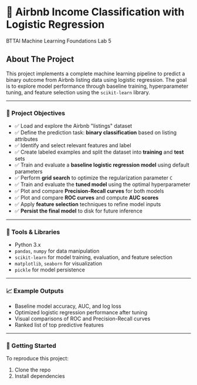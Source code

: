 # 🏡 Airbnb Income Classification with Logistic Regression   
BTTAI Machine Learning Foundations Lab 5

## About The Project  
This project implements a complete machine learning pipeline to predict a binary outcome from Airbnb listing data using logistic regression. The goal is to explore model performance through baseline training, hyperparameter tuning, and feature selection using the `scikit-learn` library.

---

### 📌 Project Objectives

- ✅ Load and explore the Airbnb "listings" dataset
- ✅ Define the prediction task: **binary classification** based on listing attributes
- ✅ Identify and select relevant features and label
- ✅ Create labeled examples and split the dataset into **training** and **test** sets
- ✅ Train and evaluate a **baseline logistic regression model** using default parameters
- ✅ Perform **grid search** to optimize the regularization parameter `C`
- ✅ Train and evaluate the **tuned model** using the optimal hyperparameter
- ✅ Plot and compare **Precision-Recall curves** for both models
- ✅ Plot and compare **ROC curves** and compute **AUC scores**
- ✅ Apply **feature selection** techniques to refine model inputs
- ✅ **Persist the final model** to disk for future inference

---

### 🧰 Tools & Libraries

- Python 3.x
- `pandas`, `numpy` for data manipulation
- `scikit-learn` for model training, evaluation, and feature selection
- `matplotlib`, `seaborn` for visualization
- `pickle` for model persistence

---

### 📈 Example Outputs

- Baseline model accuracy, AUC, and log loss
- Optimized logistic regression performance after tuning
- Visual comparisons of ROC and Precision-Recall curves
- Ranked list of top predictive features

---

### 🚀 Getting Started

To reproduce this project:

1. Clone the repo
2. Install dependencies  
